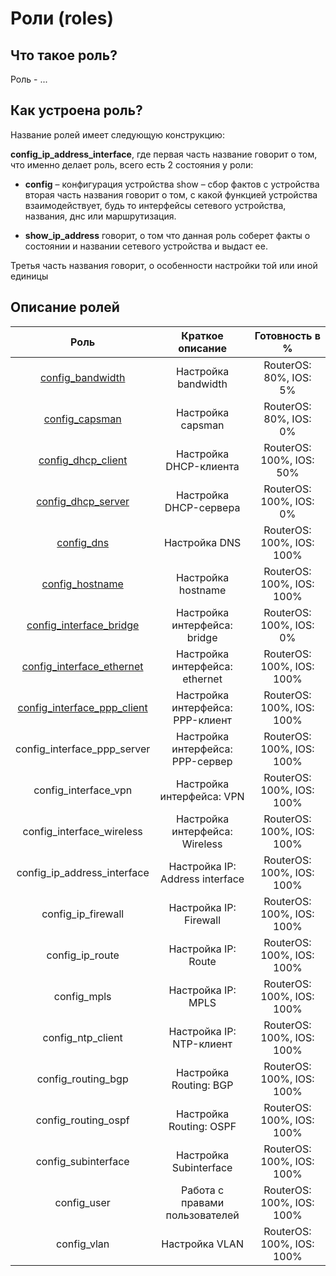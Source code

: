 # Роли (roles)

## Что такое роль?

Роль - ...

## Как устроена роль?

Название ролей имеет следующую конструкцию:

**config_ip_address_interface**, где первая часть название говорит о том, что именно делает роль, всего есть 2 состояния у
роли:

* **config** – конфигурация устройства show – сбор фактов с устройства вторая часть названия говорит о том, с какой функцией
устройства взаимодействует, будь то интерфейсы сетевого устройства, названия, днс или маршрутизация. 

* **show_ip_address** говорит, о том что данная роль соберет факты о состоянии и названии сетевого устройства и выдаст ее.

Третья часть названия говорит, о особенности настройки той или иной единицы

## Описание ролей

|             Роль            |         Краткое описание         | Готовность в % |
|:---------------------------:|:--------------------------------:|:----------------:|
|[config_bandwidth](bandwidth)|Настройка bandwidth|RouterOS: 80%, IOS: 5%|
|[config_capsman](capsman)|Настройка capsman|RouterOS: 80%, IOS: 0%|
|[config_dhcp_client](dhcp_client)|Настройка DHCP-клиента|RouterOS: 100%, IOS: 50%|
|[config_dhcp_server](dhcp_server)|Настройка DHCP-сервера|RouterOS: 100%, IOS: 0%|
|[config_dns](dns)|Настройка DNS|RouterOS: 100%, IOS: 100%|
|[config_hostname](hostname)|Настройка hostname|RouterOS: 100%, IOS: 100%|
|[config_interface_bridge](interface_bridge)|Настройка интерфейса: bridge|RouterOS: 100%, IOS: 0%|
|[config_interface_ethernet](interface_ether)|Настройка интерфейса: ethernet|RouterOS: 100%, IOS: 100%|
|[config_interface_ppp_client](interface_pppclient)| Настройка интерфейса: PPP-клиент |RouterOS: 100%, IOS: 100%|
|config_interface_ppp_server | Настройка интерфейса: PPP-сервер |RouterOS: 100%, IOS: 100%|
|config_interface_vpn        | Настройка интерфейса: VPN        |RouterOS: 100%, IOS: 100%|
|config_interface_wireless   | Настройка интерфейса: Wireless   |RouterOS: 100%, IOS: 100%|
|config_ip_address_interface | Настройка IP: Address interface  |RouterOS: 100%, IOS: 100%|
|config_ip_firewall          | Настройка IP: Firewall           |RouterOS: 100%, IOS: 100%|
|config_ip_route             | Настройка IP: Route              |RouterOS: 100%, IOS: 100%|
|config_mpls                 | Настройка IP: MPLS               |RouterOS: 100%, IOS: 100%|
|config_ntp_client           | Настройка IP: NTP-клиент         |RouterOS: 100%, IOS: 100%|
|config_routing_bgp          | Настройка Routing: BGP           |RouterOS: 100%, IOS: 100%|
|config_routing_ospf         | Настройка Routing: OSPF          |RouterOS: 100%, IOS: 100%|
|config_subinterface         | Настройка Subinterface           |RouterOS: 100%, IOS: 100%|
|config_user                 | Работа с правами пользователей   |RouterOS: 100%, IOS: 100%|
|config_vlan                 | Настройка VLAN                   |RouterOS: 100%, IOS: 100%|
